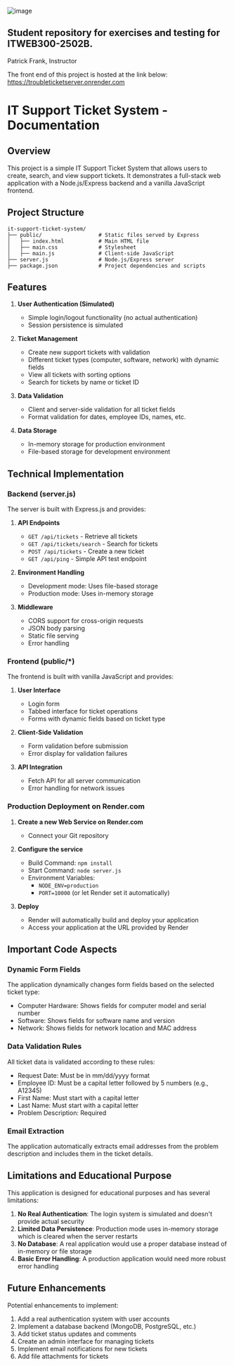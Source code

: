 ![image](https://github.com/PatrickFrankAIU/GradeManagerProject/assets/134087916/b5d814bf-e38f-456f-8f9c-cb5a98fb52fa)

## Student repository for exercises and testing for ITWEB300-2502B.    
Patrick Frank, Instructor

The front end of this project is hosted at the link below: 
https://troubleticketserver.onrender.com


# IT Support Ticket System - Documentation

## Overview

This project is a simple IT Support Ticket System that allows users to create, search, and view support tickets. It demonstrates a full-stack web application with a Node.js/Express backend and a vanilla JavaScript frontend.

## Project Structure

```
it-support-ticket-system/
├── public/                  # Static files served by Express
│   ├── index.html           # Main HTML file
│   ├── main.css             # Stylesheet
│   ├── main.js              # Client-side JavaScript
├── server.js                # Node.js/Express server
├── package.json             # Project dependencies and scripts
```

## Features

1. **User Authentication (Simulated)**
   - Simple login/logout functionality (no actual authentication)
   - Session persistence is simulated

2. **Ticket Management**
   - Create new support tickets with validation
   - Different ticket types (computer, software, network) with dynamic fields
   - View all tickets with sorting options
   - Search for tickets by name or ticket ID

3. **Data Validation**
   - Client and server-side validation for all ticket fields
   - Format validation for dates, employee IDs, names, etc.

4. **Data Storage**
   - In-memory storage for production environment
   - File-based storage for development environment

## Technical Implementation

### Backend (server.js)

The server is built with Express.js and provides:

1. **API Endpoints**
   - `GET /api/tickets` - Retrieve all tickets
   - `GET /api/tickets/search` - Search for tickets
   - `POST /api/tickets` - Create a new ticket
   - `GET /api/ping` - Simple API test endpoint

2. **Environment Handling**
   - Development mode: Uses file-based storage
   - Production mode: Uses in-memory storage

3. **Middleware**
   - CORS support for cross-origin requests
   - JSON body parsing
   - Static file serving
   - Error handling

### Frontend (public/*)

The frontend is built with vanilla JavaScript and provides:

1. **User Interface**
   - Login form
   - Tabbed interface for ticket operations
   - Forms with dynamic fields based on ticket type

2. **Client-Side Validation**
   - Form validation before submission
   - Error display for validation failures

3. **API Integration**
   - Fetch API for all server communication
   - Error handling for network issues

### Production Deployment on Render.com

1. **Create a new Web Service on Render.com**
   - Connect your Git repository

2. **Configure the service**
   - Build Command: `npm install`
   - Start Command: `node server.js`
   - Environment Variables:
     - `NODE_ENV=production`
     - `PORT=10000` (or let Render set it automatically)

3. **Deploy**
   - Render will automatically build and deploy your application
   - Access your application at the URL provided by Render

## Important Code Aspects

### Dynamic Form Fields

The application dynamically changes form fields based on the selected ticket type:
- Computer Hardware: Shows fields for computer model and serial number
- Software: Shows fields for software name and version
- Network: Shows fields for network location and MAC address

### Data Validation Rules

All ticket data is validated according to these rules:
- Request Date: Must be in mm/dd/yyyy format
- Employee ID: Must be a capital letter followed by 5 numbers (e.g., A12345)
- First Name: Must start with a capital letter
- Last Name: Must start with a capital letter
- Problem Description: Required

### Email Extraction

The application automatically extracts email addresses from the problem description and includes them in the ticket details.

## Limitations and Educational Purpose

This application is designed for educational purposes and has several limitations:

1. **No Real Authentication**: The login system is simulated and doesn't provide actual security
2. **Limited Data Persistence**: Production mode uses in-memory storage which is cleared when the server restarts
3. **No Database**: A real application would use a proper database instead of in-memory or file storage
4. **Basic Error Handling**: A production application would need more robust error handling

## Future Enhancements

Potential enhancements to implement:

1. Add a real authentication system with user accounts
2. Implement a database backend (MongoDB, PostgreSQL, etc.)
3. Add ticket status updates and comments
4. Create an admin interface for managing tickets
5. Implement email notifications for new tickets
6. Add file attachments for tickets
